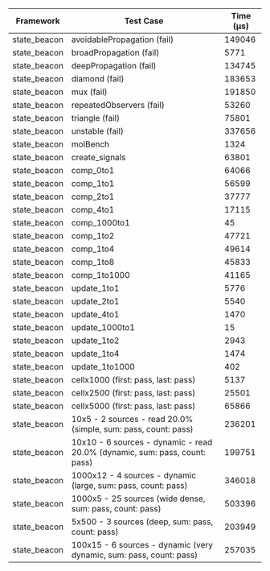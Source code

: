 | Framework | Test Case | Time (μs) |
| --- | --- | --- |
| state_beacon | avoidablePropagation (fail) | 149046 |
| state_beacon | broadPropagation (fail) | 5771 |
| state_beacon | deepPropagation (fail) | 134745 |
| state_beacon | diamond (fail) | 183653 |
| state_beacon | mux (fail) | 191850 |
| state_beacon | repeatedObservers (fail) | 53260 |
| state_beacon | triangle (fail) | 75801 |
| state_beacon | unstable (fail) | 337656 |
| state_beacon | molBench | 1324 |
| state_beacon | create_signals | 63801 |
| state_beacon | comp_0to1 | 64066 |
| state_beacon | comp_1to1 | 56599 |
| state_beacon | comp_2to1 | 37777 |
| state_beacon | comp_4to1 | 17115 |
| state_beacon | comp_1000to1 | 45 |
| state_beacon | comp_1to2 | 47721 |
| state_beacon | comp_1to4 | 49614 |
| state_beacon | comp_1to8 | 45833 |
| state_beacon | comp_1to1000 | 41165 |
| state_beacon | update_1to1 | 5776 |
| state_beacon | update_2to1 | 5540 |
| state_beacon | update_4to1 | 1470 |
| state_beacon | update_1000to1 | 15 |
| state_beacon | update_1to2 | 2943 |
| state_beacon | update_1to4 | 1474 |
| state_beacon | update_1to1000 | 402 |
| state_beacon | cellx1000 (first: pass, last: pass) | 5137 |
| state_beacon | cellx2500 (first: pass, last: pass) | 25501 |
| state_beacon | cellx5000 (first: pass, last: pass) | 65866 |
| state_beacon | 10x5 - 2 sources - read 20.0% (simple, sum: pass, count: pass) | 236201 |
| state_beacon | 10x10 - 6 sources - dynamic - read 20.0% (dynamic, sum: pass, count: pass) | 199751 |
| state_beacon | 1000x12 - 4 sources - dynamic (large, sum: pass, count: pass) | 346018 |
| state_beacon | 1000x5 - 25 sources (wide dense, sum: pass, count: pass) | 503396 |
| state_beacon | 5x500 - 3 sources (deep, sum: pass, count: pass) | 203949 |
| state_beacon | 100x15 - 6 sources - dynamic (very dynamic, sum: pass, count: pass) | 257035 |
